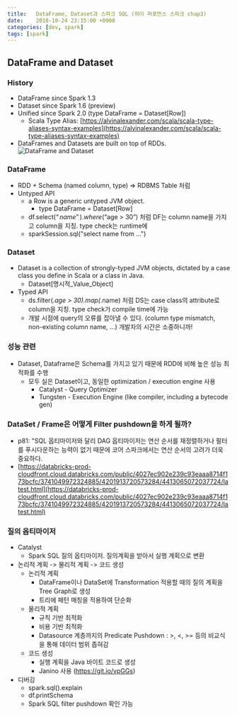 ```yaml
---
title:   DataFrame, Dataset과 스파크 SQL (하이 퍼포먼스 스파크 chap3)
date:    2018-10-24 23:15:00 +0900
categories: [dev, spark]
tags: [spark]
---
```


## DataFrame and Dataset
### History
- DataFrame since Spark 1.3
- Dataset since Spark 1.6 (preview)
- Unified since Spark 2.0 (type DataFrame = Dataset[Row])
  - Scala Type Alias: [https://alvinalexander.com/scala/scala-type-aliases-syntax-examples](https://alvinalexander.com/scala/scala-type-aliases-syntax-examples)
- DataFrames and Datasets are built on top of RDDs.
![DataFrame and Dataset](https://databricks.com/wp-content/uploads/2016/06/Unified-Apache-Spark-2.0-API-1.png)

### DataFrame
- RDD + Schema (named column, type) => RDBMS Table 처럼
- Untyped API
  - a Row is a generic untyped JVM object.
    - type DataFrame = Dataset[Row]
  - df.select($“name”).where($“age > 30”) 처럼 DF는 column name을 가지고 column을 지칭. type check는 runtime에
  - sparkSession.sql("select name from ...")

### Dataset
- Dataset is a collection of strongly-typed JVM objects, dictated by a case class you define in Scala or a class in Java.
  - Dataset[명시적_Value_Object]
- Typed API
  - ds.filter(_.age > 30).map(_.name) 처럼 DS는 case class의 attribute로 column을 지칭. type check가 compile time에 가능
  - 개발 시점에 query의 오류를 잡아낼 수 있다. (column type mismatch, non-existing column name, …) 개발자의 시간은 소중하니까!

### 성능 관련
- Dataset, Dataframe은 Schema를 가지고 있기 때문에 RDD에 비해 높은 성능 최적화를 수행
  - 모두 실은 Dataset이고, 동일한 optimization / execution engine 사용
    - Catalyst - Query Optimizer
    - Tungsten - Execution Engine (like compiler, including a bytecode gen)

### DataSet / Frame은 어떻게 Filter pushdown을 하게 될까?
- p81: "SQL 옵티마이저와 달리 DAG 옵티마이저는 연산 순서를 재정렬하거나 필터를 푸시다운하는 능력이 없기 때문에 코어 스파크에서는 연산 순서의 고려가 더욱 중요하다.
- [https://databricks-prod-cloudfront.cloud.databricks.com/public/4027ec902e239c93eaaa8714f173bcfc/3741049972324885/4201913720573284/4413065072037724/latest.html](https://databricks-prod-cloudfront.cloud.databricks.com/public/4027ec902e239c93eaaa8714f173bcfc/3741049972324885/4201913720573284/4413065072037724/latest.html)

### 질의 옵티마이저
* Catalyst   
    * Spark SQL 질의 옵티마이저. 질의계획을 받아서 실행 계획으로 변환
* 논리적 계획 -> 물리적 계획 -> 코드 생성
    * 논리적 계획 
        * DataFrame이나 DataSet에 Transformation 적용할 때의 질의 계획을 Tree Graph로 생성
        * 트리에 패턴 매칭을 적용하여 단순화
    * 물리적 계획
        * 규칙 기반 최적화
        * 비용 기반 최적화
        * Datasource 계층까지의 Predicate Pushdown : >, <, >= 등의 비교식을 통해 데이터 범위 좁혀감
    * 코드 생성
        * 실행 계획을 Java 바이트 코드로 생성
        * Janino 사용 (https://git.io/vpGGs)
* 디버깅
    * spark.sql().explain
    * df.printSchema
    * Spark SQL filter pushdown 확인 가능
